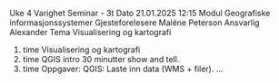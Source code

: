 Uke                                                                 4
Varighet                                                 Seminar - 3t
Dato                                                 21.01.2025 12:15
Modul                                Geografiske informasjonssystemer
Gjesteforelesere                                      Maléne Peterson
Ansvarlig                                                   Alexander
Tema                                      Visualisering og kartografi
1. time                                   Visualisering og kartografi
2. time                        QGIS intro 30 minutter show and tell. 
3. time             Oppgaver: QGIS: Laste inn data (WMS + filer). ...